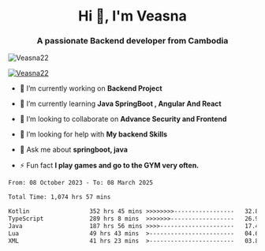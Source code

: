 <h1 align="center">Hi 👋, I'm Veasna</h1>
<h3 align="center">A passionate Backend developer from Cambodia</h3>

<p align="left"> <img src="https://komarev.com/ghpvc/?username=Veasna22&label=Profile%20views&color=0e75b6&style=flat" alt="Veasna22" /> </p>

<p align="left"> <a href="https://github.com/ryo-ma/github-profile-trophy"><img src="https://github-profile-trophy.vercel.app/?username=veasna22&theme=dracula" alt="Veasna22" /></a> </p>

- 🔭 I’m currently working on **Backend Project**

- 🌱 I’m currently learning **Java SpringBoot , Angular And React**

- 👯 I’m looking to collaborate on **Advance Security and Frontend**

- 🤝 I’m looking for help with **My backend Skills**

- 💬 Ask me about **springboot, java**

- ⚡ Fun fact **I play games and go to the GYM very often.**

<!--START_SECTION:waka-->

```txt
From: 08 October 2023 - To: 08 March 2025

Total Time: 1,074 hrs 57 mins

Kotlin                 352 hrs 45 mins >>>>>>>>-----------------   32.82 %
TypeScript             289 hrs 8 mins  >>>>>>>------------------   26.90 %
Java                   187 hrs 56 mins >>>>---------------------   17.48 %
Lua                    49 hrs 43 mins  >------------------------   04.63 %
XML                    41 hrs 23 mins  >------------------------   03.85 %
```

<!--END_SECTION:waka-->
